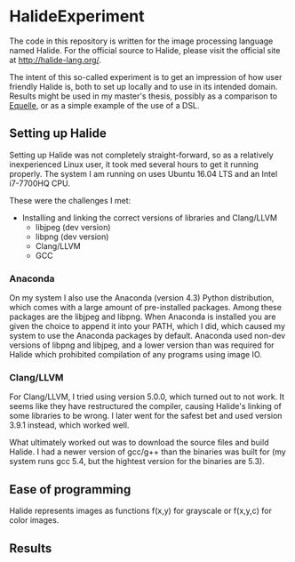 # HalideExperiment
The code in this repository is written for the image processing language named Halide.
For the official source to Halide, please visit the official site at http://halide-lang.org/.

The intent of this so-called experiment is to get an impression of how user friendly Halide is, both to set up locally and to use in its intended domain.
Results might be used in my master's thesis, possibly as a comparison to [Equelle](http://equelle.org), or as a simple example of the use of a DSL.

## Setting up Halide
Setting up Halide was not completely straight-forward, so as a relatively inexperienced Linux user, it took med several hours to get it running properly. The system I am running on uses Ubuntu 16.04 LTS and an Intel i7-7700HQ CPU.

These were the challenges I met:
* Installing and linking the correct versions of libraries and Clang/LLVM
  * libjpeg (dev version)
  * libpng (dev version)
  * Clang/LLVM
  * GCC
  
### Anaconda
On my system I also use the Anaconda (version 4.3) Python distribution, which comes with a large amount of pre-installed packages. Among these packages are the libjpeg and libpng. When Anaconda is installed you are given the choice to append it into your PATH, which I did, which caused my system to use the Anaconda packages by default. Anaconda used non-dev versions of libpng and libjpeg, and a lower version than was required for Halide which prohibited compilation of any programs using image IO.

### Clang/LLVM
For Clang/LLVM, I tried using version 5.0.0, which turned out to not work. It seems like they have restructured the compiler, causing Halide's linking of some libraries to be wrong. I later went for the safest bet and used version 3.9.1 instead, which worked well.

What ultimately worked out was to download the source files and build Halide. I had a newer version of gcc/g++ than the binaries was built for (my system runs gcc 5.4, but the hightest version for the binaries are 5.3). 

## Ease of programming
Halide represents images as functions f(x,y) for grayscale or f(x,y,c) for color images.

## Results
